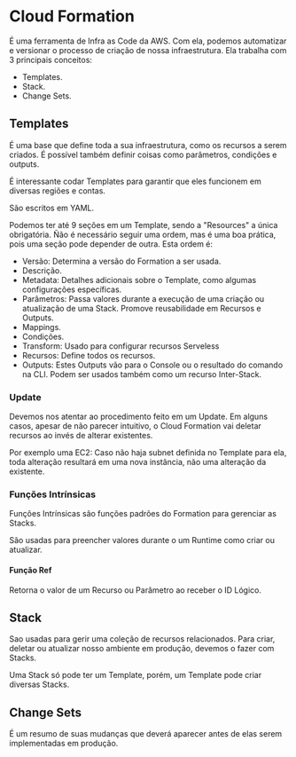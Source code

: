 # Cloud Formation

É uma ferramenta de Infra as Code da AWS. Com ela, podemos automatizar
e versionar o processo de criação de nossa infraestrutura. Ela trabalha
com 3 principais conceitos: 

- Templates.
- Stack.
- Change Sets.

## Templates

É uma base que define toda a sua infraestrutura, como os recursos a serem
criados. É possível também definir coisas como parâmetros, condições e 
outputs.

É interessante codar Templates para garantir que eles funcionem em diversas
regiões e contas.

São escritos em YAML.

Podemos ter até 9 seções em um Template, sendo a "Resources" a única obrigatória.
Ñão é necessário seguir uma ordem, mas é uma boa prática, pois uma seção pode 
depender de outra. Esta ordem é:

- Versão: Determina a versão do Formation a ser usada.
- Descrição.
- Metadata: Detalhes adicionais sobre o Template, como algumas configurações específicas.
- Parâmetros: Passa valores durante a execução de uma criação ou atualização de uma Stack. Promove reusabilidade em Recursos e Outputs.
- Mappings.
- Condições.
- Transform: Usado para configurar recursos Serveless
- Recursos: Define todos os recursos.
- Outputs: Estes Outputs vão para o Console ou o resultado do comando na CLI. Podem ser usados também como um recurso Inter-Stack.

### Update

Devemos nos atentar ao procedimento feito em um Update. Em alguns casos,
apesar de não parecer intuitivo, o Cloud Formation vai deletar recursos
ao invés de alterar existentes.

Por exemplo uma EC2: Caso não haja subnet definida no Template para ela,
toda alteração resultará em uma nova instância, não uma alteração da
existente.

### Funções Intrínsicas

Funções Intrínsicas são funções padrões do Formation para gerenciar as Stacks.

São usadas para preencher valores durante o um Runtime como criar ou 
atualizar.

#### Função Ref

Retorna o valor de um Recurso ou Parâmetro ao receber o ID Lógico.

## Stack

Sao usadas para gerir uma coleção de recursos relacionados. Para criar, deletar
ou atualizar nosso ambiente em produção, devemos o fazer com Stacks.

Uma Stack só pode ter um Template, porém, um Template pode criar diversas Stacks.

## Change Sets

É um resumo de suas mudanças que deverá aparecer antes de elas serem implementadas
em produção.